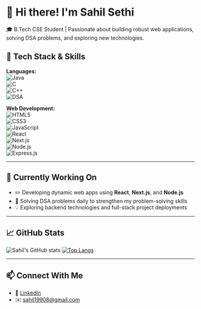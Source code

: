 # 👋 Hi there! I'm Sahil Sethi

🎓 B.Tech CSE Student | Passionate about building robust web applications, solving DSA problems, and exploring new technologies.

## 🚀 Tech Stack & Skills

**Languages:**  
![Java](https://img.shields.io/badge/Java-ED8B00?style=flat-square&logo=openjdk)  
![C](https://img.shields.io/badge/C-00599C?style=flat-square&logo=c)  
![C++](https://img.shields.io/badge/C++-00599C?style=flat-square&logo=cplusplus)  
![DSA](https://img.shields.io/badge/DSA-Important-orange?style=flat-square)

**Web Development:**  
![HTML5](https://img.shields.io/badge/HTML5-E34F26?style=flat-square&logo=html5)  
![CSS3](https://img.shields.io/badge/CSS3-1572B6?style=flat-square&logo=css3)  
![JavaScript](https://img.shields.io/badge/JavaScript-F7DF1E?style=flat-square&logo=javascript)  
![React](https://img.shields.io/badge/React-20232A?style=flat-square&logo=react)  
![Next.js](https://img.shields.io/badge/Next.js-000000?style=flat-square&logo=nextdotjs)  
![Node.js](https://img.shields.io/badge/Node.js-339933?style=flat-square&logo=node.js)  
![Express.js](https://img.shields.io/badge/Express.js-404D59?style=flat-square)

---

## 🌱 Currently Working On

- ✏️ Developing dynamic web apps using **React**, **Next.js**, and **Node.js**  
- 📌 Solving DSA problems daily to strengthen my problem-solving skills  
- 💡 Exploring backend technologies and full-stack project deployments

---

## 📈 GitHub Stats

![Sahil's GitHub stats](https://github-readme-stats.vercel.app/api?username=sahilsethi123&show_icons=true&theme=tokyonight)
[![Top Langs](https://github-readme-stats.vercel.app/api/top-langs/?username=sahilsethi123&layout=compact&theme=tokyonight)](https://github.com/anuraghazra/github-readme-stats)

---

## 📫 Connect With Me

- 💼 [LinkedIn]([https://www.linkedin.com/in/yourusername](https://www.linkedin.com/in/sahilkumar1402/))  
- ✉️ sahil19908@gmail.com  



